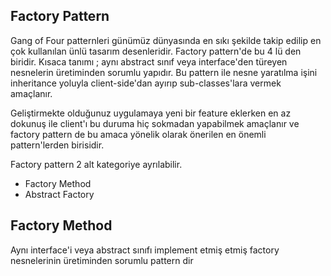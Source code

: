 ## Factory Pattern
Gang of Four patternleri günümüz dünyasında en sıkı şekilde takip edilip en çok kullanılan ünlü tasarım desenleridir. Factory pattern'de bu 4 lü den biridir. Kısaca tanımı ; aynı abstract sınıf veya interface'den türeyen nesnelerin üretiminden sorumlu yapıdır. Bu pattern ile nesne yaratılma işini inheritance yoluyla client-side'dan ayırıp sub-classes'lara vermek amaçlanır.

Geliştirmekte olduğunuz uygulamaya yeni bir feature eklerken en az dokunuş ile client'ı bu duruma hiç sokmadan yapabilmek amaçlanır ve factory pattern de bu amaca yönelik olarak önerilen en önemli pattern'lerden birisidir.

Factory pattern 2 alt kategoriye ayrılabilir.
* Factory Method
* Abstract Factory

## Factory Method
Aynı interface'i veya abstract sınıfı implement etmiş etmiş factory nesnelerinin üretiminden sorumlu pattern dir